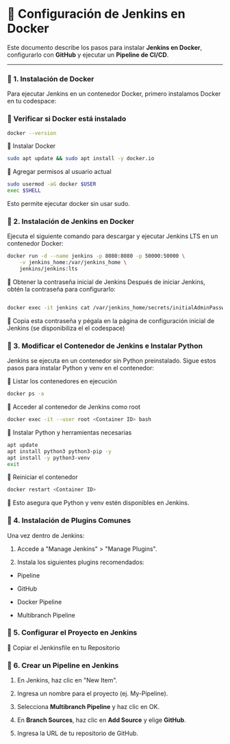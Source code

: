 # 🚀 Configuración de Jenkins en Docker 

Este documento describe los pasos para instalar **Jenkins en Docker**, configurarlo con **GitHub** y ejecutar un **Pipeline de CI/CD**.

---

### **📌 1. Instalación de Docker**

Para ejecutar Jenkins en un contenedor Docker, primero instalamos Docker en tu codespace:

### **🔹 Verificar si Docker está instalado**
```bash
docker --version
```

🔹 Instalar Docker
```bash
sudo apt update && sudo apt install -y docker.io
```

🔹 Agregar permisos al usuario actual
```bash
sudo usermod -aG docker $USER
exec $SHELL
```
Esto permite ejecutar docker sin usar sudo.

### **📌 2. Instalación de Jenkins en Docker**
Ejecuta el siguiente comando para descargar y ejecutar Jenkins LTS en un contenedor Docker:

```bash
docker run -d --name jenkins -p 8080:8080 -p 50000:50000 \
    -v jenkins_home:/var/jenkins_home \
    jenkins/jenkins:lts
```

🔹 Obtener la contraseña inicial de Jenkins
Después de iniciar Jenkins, obtén la contraseña para configurarlo:

```bash

docker exec -it jenkins cat /var/jenkins_home/secrets/initialAdminPassword
```
📌 Copia esta contraseña y pégala en la página de configuración inicial de Jenkins (se disponibiliza el el codespace)



### **📌 3. Modificar el Contenedor de Jenkins e Instalar Python**
Jenkins se ejecuta en un contenedor sin Python preinstalado. Sigue estos pasos para instalar Python y venv en el contenedor:

🔹 Listar los contenedores en ejecución
```bash
docker ps -a
```
🔹 Acceder al contenedor de Jenkins como root
```bash
docker exec -it --user root <Container ID> bash
```
🔹 Instalar Python y herramientas necesarias
```bash
apt update
apt install python3 python3-pip -y
apt install -y python3-venv
exit
```
🔹 Reiniciar el contenedor
```bash
docker restart <Container ID>
```
📌 Esto asegura que Python y venv estén disponibles en Jenkins.

### **📌 4. Instalación de Plugins Comunes**
Una vez dentro de Jenkins:

1. Accede a "Manage Jenkins" > "Manage Plugins".

2. Instala los siguientes plugins recomendados:

- Pipeline

- GitHub

- Docker Pipeline

- Multibranch Pipeline

### **📌 5. Configurar el Proyecto en Jenkins**
🔹 Copiar el Jenkinsfile en tu Repositorio

### **📌 6. Crear un Pipeline en Jenkins**
1. En Jenkins, haz clic en "New Item".

2. Ingresa un nombre para el proyecto (ej. My-Pipeline).

3. Selecciona **Multibranch Pipeline** y haz clic en OK.

4. En **Branch Sources**, haz clic en **Add Source** y elige **GitHub**.

5. Ingresa la URL de tu repositorio de GitHub.